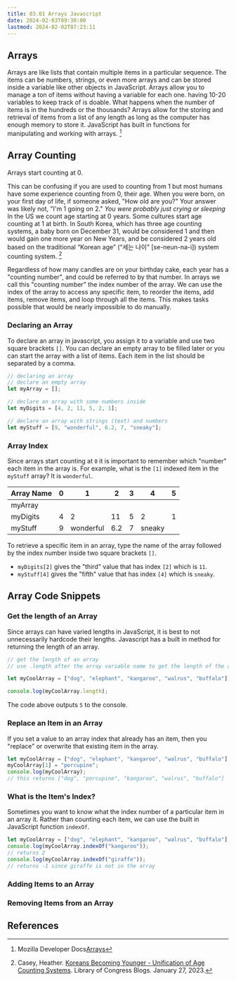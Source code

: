 ```yaml
---
title: 03.01 Arrays Javascript
date: 2024-02-03T09:30:00
lastmod: 2024-02-02T07:23:11
---
```


## Arrays

Arrays are like lists that contain multiple items in a particular sequence. The items can be numbers, strings, or even more arrays and can be stored inside a variable like other objects in JavaScript. Arrays allow you to manage a ton of items without having a variable for each one. having 10-20 variables to keep track of is doable. What happens when the number of items is in the hundreds or the thousands? Arrays allow for the storing and retrieval of items from a list of any length as long as the computer has enough memory to store it. JavaScript has built in functions for manipulating and working with arrays. [^mdn-docs]

## Array Counting

Arrays start counting at 0.

This can be confusing if you are used to counting from 1 but most humans have some experience counting from 0, their age. When you were born, on your first day of life, if someone asked, "How old are you?" Your answer was likely not, "I'm 1 going on 2." _You were probably just crying or sleeping_ In the US we count age starting at 0 years. Some cultures start age counting at 1 at birth. In South Korea, which has three age counting systems, a baby born on December 31, would be considered 1 and then would gain one more year on New Years, and be considered 2 years old based on the traditional “Korean age” (“세는 나이” \[se-neun-na-i\]) system counting system. [^casey-loc]

Regardless of how many candles are on your birthday cake, each year has a "counting number", and could be referred to by that number. In arrays we call this "counting number" the index number of the array. We can use the index of the array to access any specific item, to reorder the items, add items, remove items, and loop through all the items. This makes tasks possible that would be nearly impossible to do manually.

### Declaring an Array

To declare an array in javascript, you assign it to a variable and use two square brackets `[]`. You can declare an empty array to be filled later or you can start the array with a list of items. Each item in the list should be separated by a comma.

```javascript
// declaring an array
// declare an empty array
let myArray = [];

// declare an array with some numbers inside
let myDigits = [4, 2, 11, 5, 2, 1];

// declare an array with strings (text) and numbers
let myStuff = [9, "wonderful", 6.2, 7, "sneaky"];
```

### Array Index

Since arrays start counting at `0` it is important to remember which "number" each item in the array is. For example, what is the `[1]` indexed item in the `myStuff` array? It is `wonderful`.

<div class="responsive-table-markdown">

| Array Name | 0   | 1         | 2   | 3   | 4      | 5   |
| ---------- | --- | --------- | --- | --- | ------ | --- |
| myArray    |     |           |     |     |        |     |
| myDigits   | 4   | 2         | 11  | 5   | 2      | 1   |
| myStuff    | 9   | wonderful | 6.2 | 7   | sneaky |     |

</div>

To retrieve a specific item in an array, type the name of the array followed by the index number inside two square brackets `[]`.

- `myDigits[2]` gives the "third" value that has index `[2]` which is `11`.
- `myStuff[4]` gives the "fifth" value that has index `[4]` which is `sneaky`.

## Array Code Snippets

### Get the length of an Array

Since arrays can have varied lengths in JavaScript, it is best to not unnecessarily hardcode their lengths. Javascript has a built in method for returning the length of an array.

```javascript
// get the length of an array
// use .length after the array variable name to get the length of the array

let myCoolArray = ["dog", "elephant", "kangaroo", "walrus", "buffalo"];

console.log(myCoolArray.length);
```

The code above outputs `5` to the console.

### Replace an Item in an Array

If you set a value to an array index that already has an item, then you "replace" or overwrite that existing item in the array.

```javascript
let myCoolArray = ["dog", "elephant", "kangaroo", "walrus", "buffalo"];
myCoolArray[1] = "porcupine";
console.log(myCoolArray);
// this returns ["dog", "porcupine", "kangaroo", "walrus", "buffalo"]
```

### What is the Item's Index?

Sometimes you want to know what the index number of a particular item in an array it. Rather than counting each item, we can use the built in JavaScript function `indexOf`.

```javascript
let myCoolArray = ["dog", "elephant", "kangaroo", "walrus", "buffalo"];
console.log(myCoolArray.indexOf("kangaroo"));
// returns 2
console.log(myCoolArray.indexOf("giraffe"));
// returns -1 since giraffe is not in the array
```

### Adding Items to an Array

### Removing Items from an Array

## References

[^mdn-docs]: Mozilla Developer Docs[Arrays](https://developer.mozilla.org/en-US/docs/Learn/JavaScript/First_steps/Arrays)
[^casey-loc]: Casey, Heather. [Koreans Becoming Younger - Unification of Age Counting Systems](https://blogs.loc.gov/law/2023/01/koreans-becoming-younger-unification-of-age-counting-systems/). Library of Congress Blogs. January 27, 2023.
